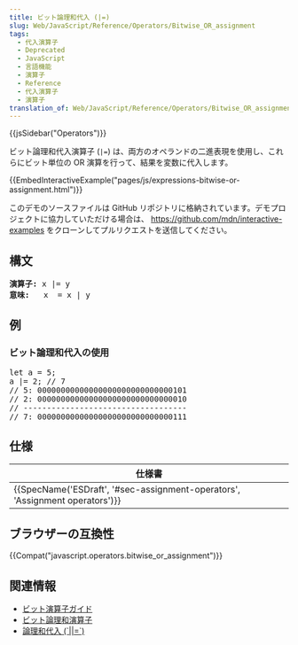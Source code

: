 ```yaml
---
title: ビット論理和代入 (|=)
slug: Web/JavaScript/Reference/Operators/Bitwise_OR_assignment
tags:
  - 代入演算子
  - Deprecated
  - JavaScript
  - 言語機能
  - 演算子
  - Reference
  - 代入演算子
  - 演算子
translation_of: Web/JavaScript/Reference/Operators/Bitwise_OR_assignment
---
```

{{jsSidebar("Operators")}}

ビット論理和代入演算子 (`|=`) は、両方のオペランドの二進表現を使用し、これらにビット単位の OR 演算を行って、結果を変数に代入します。

{{EmbedInteractiveExample("pages/js/expressions-bitwise-or-assignment.html")}}

<div class="hidden">このデモのソースファイルは GitHub リポジトリに格納されています。デモプロジェクトに協力していただける場合は、 <a href="https://github.com/mdn/interactive-examples">https://github.com/mdn/interactive-examples</a> をクローンしてプルリクエストを送信してください。</div>

<h2 id="Syntax" name="Syntax">構文</h2>

<pre class="syntaxbox notranslate"><strong>演算子:</strong> x |= y
<strong>意味:</strong>   x  = x | y</pre>

<h2 id="Examples" name="Examples">例</h2>

<h3 id="Using_bitwise_OR_assignment" name="Using_bitwise_OR_assignment">ビット論理和代入の使用</h3>

<pre class="brush: js notranslate">let a = 5;
a |= 2; // 7
// 5: 00000000000000000000000000000101
// 2: 00000000000000000000000000000010
// -----------------------------------
// 7: 00000000000000000000000000000111</pre>

<h2 id="Specifications" name="Specifications">仕様</h2>

<table class="standard-table">
 <thead>
  <tr>
   <th scope="col">仕様書</th>
  </tr>
 </thead>
 <tbody>
  <tr>
   <td>{{SpecName('ESDraft', '#sec-assignment-operators', 'Assignment operators')}}</td>
  </tr>
 </tbody>
</table>

<h2 id="Browser_compatibility" name="Browser_compatibility">ブラウザーの互換性</h2>

{{Compat("javascript.operators.bitwise_or_assignment")}}

<h2 id="See_also" name="See_also">関連情報</h2>

<ul>
 <li><a href="/ja/docs/Web/JavaScript/Guide/Expressions_and_Operators#Assignment">ビット演算子ガイド</a></li>
 <li><a href="/ja/docs/Web/JavaScript/Reference/Operators/Bitwise_OR">ビット論理和演算子</a></li>
 <li><a href="/ja/docs/Web/JavaScript/Reference/Operators/Logical_OR_assignment">論理和代入 (`||=`)</a></li>
</ul>

